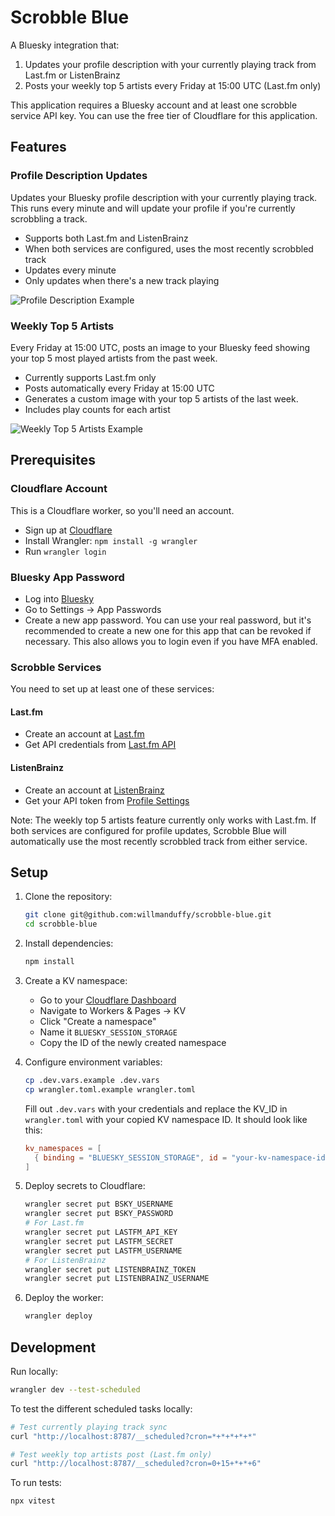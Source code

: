 # Scrobble Blue

A Bluesky integration that:
1. Updates your profile description with your currently playing track from Last.fm or ListenBrainz
2. Posts your weekly top 5 artists every Friday at 15:00 UTC (Last.fm only)

This application requires a Bluesky account and at least one scrobble service API key. You can use the free tier of Cloudflare for this application.

## Features

### Profile Description Updates
Updates your Bluesky profile description with your currently playing track. This runs every minute and will update your profile if you're currently scrobbling a track.

- Supports both Last.fm and ListenBrainz
- When both services are configured, uses the most recently scrobbled track
- Updates every minute
- Only updates when there's a new track playing

![Profile Description Example](https://cdn.bsky.app/img/feed_fullsize/plain/did:plc:wnakkpxj4ndea7yetar7y7zq/bafkreibcfaffmp4345plad6kj2qsqxvc5wupaq4k5tjbrzkfpmuukhrlnm@jpeg)

### Weekly Top 5 Artists
Every Friday at 15:00 UTC, posts an image to your Bluesky feed showing your top 5 most played artists from the past week.

- Currently supports Last.fm only
- Posts automatically every Friday at 15:00 UTC
- Generates a custom image with your top 5 artists of the last week.
- Includes play counts for each artist

![Weekly Top 5 Artists Example](https://cdn.bsky.app/img/feed_thumbnail/plain/did:plc:wnakkpxj4ndea7yetar7y7zq/bafkreih7bmoopjgq2oqlkd7o5fvks6nx5decj23b7ywuoisaseg7qqizey@jpeg)

## Prerequisites

### Cloudflare Account

This is a Cloudflare worker, so you'll need an account.

- Sign up at [Cloudflare](https://dash.cloudflare.com/sign-up)
- Install Wrangler: `npm install -g wrangler`
- Run `wrangler login`

### Bluesky App Password
- Log into [Bluesky](https://bsky.app)
- Go to Settings → App Passwords
- Create a new app password. You can use your real password, but it's recommended to create a new one for this app that can be revoked if necessary. This also allows you to login even if you have MFA enabled.

### Scrobble Services

You need to set up at least one of these services:

#### Last.fm
- Create an account at [Last.fm](https://www.last.fm)
- Get API credentials from [Last.fm API](https://www.last.fm/api/account/create)

#### ListenBrainz
- Create an account at [ListenBrainz](https://listenbrainz.org)
- Get your API token from [Profile Settings](https://listenbrainz.org/profile/)

Note: The weekly top 5 artists feature currently only works with Last.fm. If both services are configured for profile updates, Scrobble Blue will automatically use the most recently scrobbled track from either service.

## Setup

1. Clone the repository:
   ```bash
   git clone git@github.com:willmanduffy/scrobble-blue.git
   cd scrobble-blue
   ```

2. Install dependencies:
   ```bash
   npm install
   ```

3. Create a KV namespace:
   - Go to your [Cloudflare Dashboard](https://dash.cloudflare.com)
   - Navigate to Workers & Pages → KV
   - Click "Create a namespace"
   - Name it `BLUESKY_SESSION_STORAGE`
   - Copy the ID of the newly created namespace

4. Configure environment variables:
   ```bash
   cp .dev.vars.example .dev.vars
   cp wrangler.toml.example wrangler.toml
   ```

   Fill out `.dev.vars` with your credentials and replace the KV_ID in `wrangler.toml` with your copied KV namespace ID. It should look like this:
   ```toml
   kv_namespaces = [
     { binding = "BLUESKY_SESSION_STORAGE", id = "your-kv-namespace-id" }
   ]
   ```

5. Deploy secrets to Cloudflare:

   ```bash
   wrangler secret put BSKY_USERNAME
   wrangler secret put BSKY_PASSWORD
   # For Last.fm
   wrangler secret put LASTFM_API_KEY
   wrangler secret put LASTFM_SECRET
   wrangler secret put LASTFM_USERNAME
   # For ListenBrainz
   wrangler secret put LISTENBRAINZ_TOKEN
   wrangler secret put LISTENBRAINZ_USERNAME
   ```

6. Deploy the worker:
   ```bash
   wrangler deploy
   ```

## Development

Run locally:

```bash
wrangler dev --test-scheduled
```

To test the different scheduled tasks locally:

```bash
# Test currently playing track sync
curl "http://localhost:8787/__scheduled?cron=*+*+*+*+*"

# Test weekly top artists post (Last.fm only)
curl "http://localhost:8787/__scheduled?cron=0+15+*+*+6"
```

To run tests:

```bash
npx vitest
```
